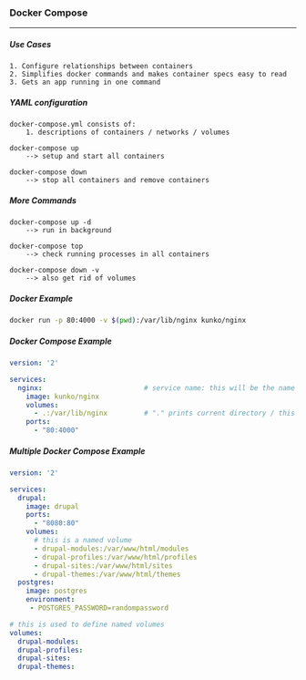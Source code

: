 ### Docker Compose 
---
##### Use Cases
```
1. Configure relationships between containers 
2. Simplifies docker commands and makes container specs easy to read 
3. Gets an app running in one command 
```

##### YAML configuration
```
docker-compose.yml consists of:
    1. descriptions of containers / networks / volumes 

docker-compose up 
    --> setup and start all containers

docker-compose down
    --> stop all containers and remove containers
```

##### More Commands 
```
docker-compose up -d 
    --> run in background  

docker-compose top 
    --> check running processes in all containers   

docker-compose down -v 
    --> also get rid of volumes 
```

##### Docker Example
```bash
docker run -p 80:4000 -v $(pwd):/var/lib/nginx kunko/nginx 
```

##### Docker Compose Example
```yaml
version: '2'

services:
  nginx:                         # service name: this will be the name of DNS 
    image: kunko/nginx
    volumes: 
      - .:/var/lib/nginx         # "." prints current directory / this is a bind mount
    ports:
      - "80:4000"
```

##### Multiple Docker Compose Example
```yaml
version: '2'

services:
  drupal:
    image: drupal
    ports:
      - "8080:80"
    volumes:
      # this is a named volume 
      - drupal-modules:/var/www/html/modules 
      - drupal-profiles:/var/www/html/profiles
      - drupal-sites:/var/www/html/sites
      - drupal-themes:/var/www/html/themes
  postgres:
    image: postgres
    environment:
     - POSTGRES_PASSWORD=randompassword

# this is used to define named volumes 
volumes:
  drupal-modules:
  drupal-profiles:
  drupal-sites:
  drupal-themes:
```

##### 